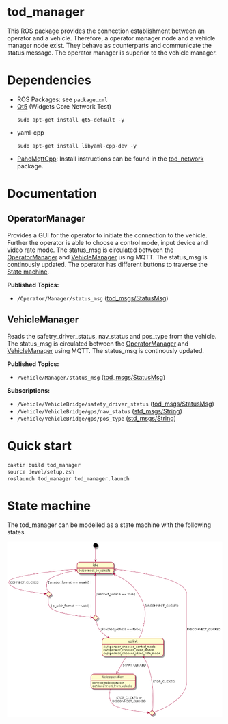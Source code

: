 # tod_manager

This ROS package provides the connection establishment between an operator and a vehicle. Therefore, a operator manager node and a vehicle manager node exist. They behave as counterparts and communicate the status message. The operator manager is superior to the vehicle manager.

# Dependencies
  * ROS Packages: see `package.xml`
  * [Qt5](https://www.qt.io/) (Widgets Core Network Test)
    ```
    sudo apt-get install qt5-default -y
    ```
  * yaml-cpp
    ```
    sudo apt-get install libyaml-cpp-dev -y
    ```
  * [PahoMqttCpp](https://github.com/eclipse/paho.mqtt.cpp): Install instructions can be found in the [tod_network](https://github.com/TUMFTM/tod_common/tree/master/tod_network/) package.

# Documentation

## OperatorManager
Provides a GUI for the operator to initiate the connection to the vehicle. Further the operator is able to choose a control mode, input device and video rate mode. The status_msg is circulated between the [OperatorManager](#operatormanager) and [VehicleManager](#vehiclemanager) using MQTT. The status_msg is continously updated. The operator has different buttons to traverse the [State machine](#state-machine).

**Published Topics:**  
  * `/Operator/Manager/status_msg` ([tod_msgs/StatusMsg](https://github.com/TUMFTM/tod_common/blob/master/tod_msgs/msg/Status.msg))

## VehicleManager
Reads the safetry_driver_status, nav_status and pos_type from the vehicle. The status_msg is circulated between the [OperatorManager](#operatormanager) and [VehicleManager](#vehiclemanager) using MQTT. The status_msg is continously updated.

**Published Topics:**
  * `/Vehicle/Manager/status_msg` ([tod_msgs/StatusMsg](https://github.com/TUMFTM/tod_common/blob/master/tod_msgs/msg/Status.msg))

**Subscriptions:**
  * `/Vehicle/VehicleBridge/safety_driver_status` ([tod_msgs/StatusMsg](https://github.com/TUMFTM/tod_common/blob/master/tod_msgs/msg/Status.msg))
  * `/Vehicle/VehicleBridge/gps/nav_status` ([std_msgs/String](http://docs.ros.org/en/melodic/api/std_msgs/html/msg/String.html))
  * `/Vehicle/VehicleBridge/gps/pos_type` ([std_msgs/String](http://docs.ros.org/en/melodic/api/std_msgs/html/msg/String.html))


# Quick start

```
caktin build tod_manager
source devel/setup.zsh
roslaunch tod_manager tod_manager.launch
```
# State machine

The tod_manager can be modelled as a state machine with the following states

![Alt](doc/state_machine.png "state machine")
